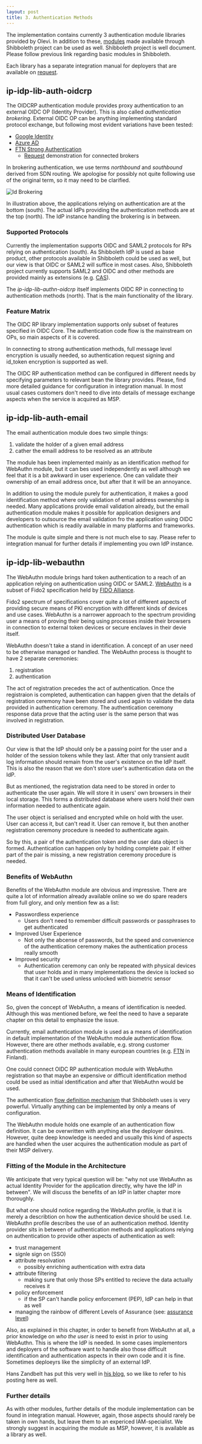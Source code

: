 ```yaml
---
layout: post
title: 3. Authentication Methods
---
```

The implementation contains currently 3 authentication module libraries provided by Olevi. In addition to these, [modules](https://shibboleth.atlassian.net/wiki/spaces/IDP4/pages/1265631601/AuthenticationConfiguration) made available through Shibboleth project can be used as well. Shibboleth project is well document. Please follow previous link regarding basic modules in Shibboleth.

Each library has a separate integration manual for deployers that are available on [request](https://ajanvaraus.olevi.fi).

## ip-idp-lib-auth-oidcrp

The OIDCRP authentication module provides proxy authentication to an external OIDC OP (Identity Provider). This is also called _authentication brokering_. External OIDC OP can be anything implementing standard protocol exchange, but following most evident variations have been tested:
* [Google Identity](https://developers.google.com/identity/)
* [Azure AD](https://docs.microsoft.com/en-us/azure/active-directory/fundamentals/auth-oidc)
* [FTN Strong Authentication](https://www.kyberturvallisuuskeskus.fi/en/our-activities/regulation-and-supervision/electronic-identification)
    * [Request](https://ajanvaraus.olevi.fi) demonstration for connected brokers

In brokering authentication, we use terms _northbound_ and _southbound_ derived from SDN routing. We apologise for possibly not quite following use of the original term, so it may need to be clarified.

![Id Brokering](../../../assets/img/idp-brokering.svg)

In illustration above, the applications relying on authentication are at the bottom (south). The actual IdPs providing the authentication methods are at the top (north). The IdP instance handling the brokering is in between.

### Supported Protocols

Currently the implementation supports OIDC and SAML2 protocols for RPs relying on authentication (south). As Shibboleth IdP is used as base product, other protocols available in Shibboleth could be used as well, but our view is that OIDC or SAML2 will suffice in most cases. Also, Shibboleth project currently supports SAML2 and OIDC and other methods are provided mainly as extensions (e.g. [CAS](https://shibboleth.atlassian.net/wiki/spaces/IDP4/pages/1265631627/CasProtocolConfiguration)).

The _ip-idp-lib-authn-oidcrp_ itself implements OIDC RP in connecting to authentication methods (north). That is the main functionality of the library.

### Feature Matrix

The OIDC RP library implementation supports only subset of features specified in OIDC Core. The authentication code flow is the mainstream on OPs, so main aspects of it is covered.

In connecting to strong authentication methods, full message level encryption is usually needed, so authentication request signing and id_token encryption is supported as well.

The OIDC RP authentication method can be configured in different needs by specifying parameters to relevant bean the library provides. Please, find more detailed guidance for configuration in integration manual. In most usual cases customers don't need to dive into details of message exchange aspects when the service is acquired as MSP.

## ip-idp-lib-auth-email

The email authentication module does two simple things:

1. validate the holder of a given email address
2. cather the emaill address to be resolved as an attribute

The module has been implemented mainly as an identification method for WebAuthn module, but it can bes used independently as well although we feel that it is a bit awkward in user experience. One can validate their ownership of an email address once, but after that it will be an annoyance.

In addition to using the module purely for authentication, it makes a good identification method where only validation of email address ownership is needed. Many applications provide email validation already, but the email authentication module makes it possible for application designers and developers to outsource the email validation fro the application using OIDC authentication which is readily available in many platforms and frameworks.

The module is quite simple and there is not much else to say. Please refer to integration manual for further details if implementing you own IdP instance.

## ip-idp-lib-webauthn

The WebAuthn module brings hard token authentication to a reach of an application relying on authentication using OIDC or SAML2. [WebAuthn](https://w3c.github.io/webauthn/) is a subset of Fido2 specification held by [FIDO Alliance](https://fidoalliance.org/fido2/).

Fido2 spectrum of specifications cover quite a lot of different aspects of providing secure means of PKI encryption with different kinds of devices and use cases. WebAuthn is a narrower approach to the spectrum providing user a means of proving their being using processes inside their browsers in connection to external token devices or secure enclaves in their devie itself.

WebAuthn doesn't take a stand in identification. A concept of an user need to be otherwise managed or handled. The WebAuthn process is thought to have 2 separate ceremonies:

1. registration
2. authentication

The act of registration precedes the act of authentication. Once the registraion is completed, authentication can happen given that the details of registration ceremony have been stored and used again to validate the data provided in authentication ceremony. The authentication ceremony response data prove that the acting user is the same person that was involved in registration.

### Distributed User Database

Our view is that the IdP should only be a passing point for the user and a holder of the session tokens while they last. After that only transient audit log information should remain from the user's existence on the IdP itself. This is also the reason that we don't store user's authentication data on the IdP.

But as mentioned, the registration data need to be stored in order to authenticate the user again. We will store it in users' own browsers in their local storage. This forms a distributed database where users hold their own information needed to authenticate again.

The user object is serialised and encrypted while on hold with the user. User can access it, but can't read it. User can remove it, but then another registration ceremony procedure is needed to authenticate again.

So by this, a pair of the authentication token and the user data object is formed. Authentication can happen only by holding complete pair. If either part of the pair is missing, a new registration ceremony procedure is needed.

### Benefits of WebAuthn

Benefits of the WebAuthn module are obvious and impressive. There are quite a lot of information already available online so we do spare readers from full glory, and only mention few as a list:

* Passwordless experience
    * Users don't need to remember difficult passwords or passphrases to get authenticated
* Improved User Experience
    * Not only the abcense of passwords, but the speed and convenience of the authentication ceremony makes the authentication process really smooth
* Improved security
    * Authentication ceremony can only be repeated with physical devices that user holds and in many implementations the device is locked so that it can't be used unless unlocked with biometric sensor 

### Means of Identification

So, given the concept of WebAuthn, a means of identification is needed. Although this was mentioned before, we feel the need to have a separate chapter on this detail to emphasize the issue.

Currently, email authentication module is used as a means of identification in default implementation of the WebAuthn module authentication flow. However, there are other methods available, e.g. strong customer authentication methods available in many european countries (e.g. [FTN](https://www.kyberturvallisuuskeskus.fi/en/our-activities/regulation-and-supervision/electronic-identification) in Finland).

One could connect OIDC RP authentication module with WebAuthn registration so that maybe an expensive or difficult identification method could be used as initial identification and after that WebAuthn would be used.

The authentication [flow definition mechanism](https://docs.spring.io/spring-webflow/docs/current-SNAPSHOT/reference/) that Shibboleth uses is very powerful. Virtually anything can be implemented by only a means of configuration.

The WebAuthn module holds one example of an authentication flow definition. It can be overwritten with anything else the deployer desires. However, quite deep knowledge is needed and usually this kind of aspects are handled when the user acquires the authentication module as part of their MSP delivery.

### Fitting of the Module in the Architecture

We anticipate that very typical question will be: "why not use WebAuthn as actual Identity Provider for the application directly, why have the IdP in between". We will discuss the benefits of an IdP in latter chapter more thoroughly.

But what one should notice regarding the WebAuthn profile, is that it is merely a describtion on how the authentication device should be used. I.e. WebAuthn profile describes the use of an authentication method. Identity provider sits in between of authentication methods and applications relying on authentication to provide other aspects of authentication as well:

* trust management
* signle sign on (SSO)
* attribute resolvation
    * possibly enriching authentication with extra data
* attribute filtering
    * making sure that only those SPs entitled to recieve the data actually receives it
* policy enforcement
    * if the SP can't handle policy enforcement (PEP), IdP can help in that as well
* managing the rainbow of different Levels of Assurance (see: [assurance level](https://www.rfc-editor.org/rfc/rfc4949))

Also, as explained in this chapter, in order to benefit from WebAuthn at all, a prior knowledge on _who the user is_ need to exist in prior to using WebAuthn. This is where the IdP is needed. In some cases implementors and deployers of the software want to handle also those difficult identification and authentication aspects in their own code and it is fine. Sometimes deploeyrs like the simplicity of an external IdP.

Hans Zandbelt has put this very well in [his blog](https://hanszandbelt.wordpress.com/2022/05/05/a-webauthn-apache-module/), so we like to refer to his posting here as well.

### Further details

As with other modules, further details of the module implementation can be found in integration manual. However, again, those aspects should rarely be taken in own hands, but leave them to an expericed IAM-specialist. We strongly suggest in acquiring the module as MSP, however, it is available as a library as well.